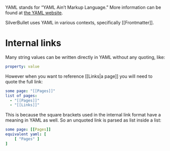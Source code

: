 YAML stands for “YAML Ain’t Markup Language.” More information can be found at [the YAML website](https://yaml.org/).

SilverBullet uses YAML in various contexts, specifically [[Frontmatter]].

# Internal links
Many string values can be written directly in YAML without any quoting, like:
```yaml
property: value
```

However when you want to reference [[Links|a page]] you will need to quote the full link:
```yaml
some page: "[[Pages]]"
list of pages:
  - "[[Pages]]"
  - "[[Links]]"
```

This is because the square brackets used in the internal link format have a meaning in YAML as well. So an unquoted link is parsed as list inside a list:
```yaml
some page: [[Pages]]
equivalent yaml: [
    [ "Pages" ]
]
```
